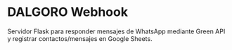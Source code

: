 # DALGORO Webhook

Servidor Flask para responder mensajes de WhatsApp mediante Green API y registrar contactos/mensajes en Google Sheets.

